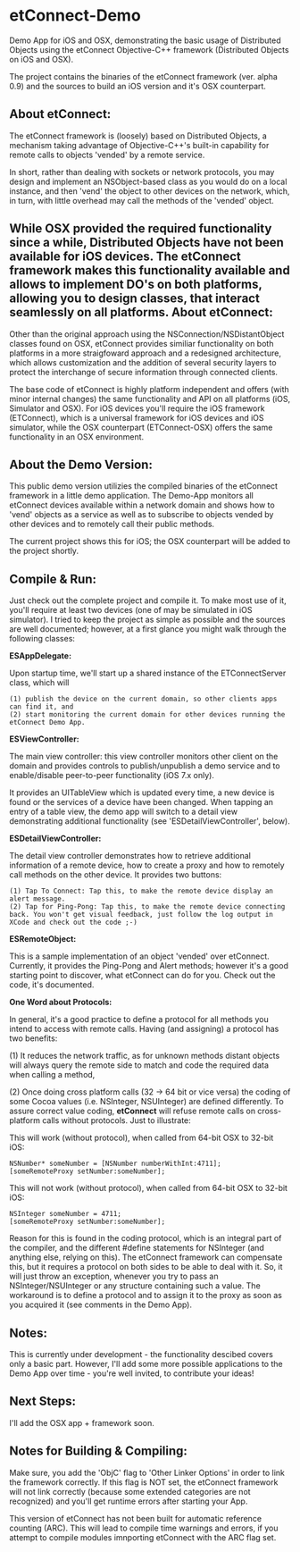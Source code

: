etConnect-Demo
==============

Demo App for iOS and OSX, demonstrating the basic usage of Distributed Objects using the etConnect Objective-C++ framework
(Distributed Objects on iOS and OSX). 

The project contains the binaries of the etConnect framework (ver. alpha 0.9) and the sources to build an iOS version and it's OSX counterpart.

About etConnect:
----------------
The etConnect framework is (loosely) based on Distributed Objects, a mechanism taking advantage of Objective-C++'s built-in capability
for remote calls to objects 'vended' by a remote service.

In short, rather than dealing with sockets or network protocols, you may design and implement an NSObject-based class as you
would do on a local instance, and then 'vend' the object to other devices on the network, which, in turn, with little overhead
may call the methods of the 'vended' object.

While OSX provided the required functionality since a while, Distributed Objects have not been available for iOS devices. The etConnect
framework makes this functionality available and allows to implement DO's on both platforms, allowing you to design classes, that
interact seamlessly on all platforms. 
About etConnect:
----------------

Other than the original approach using the NSConnection/NSDistantObject classes found on OSX, etConnect provides similiar
functionality on both platforms in a more straigfoward approach and a redesigned architecture, which allows customization and
the addition of several security layers to protect the interchange of secure information through connected clients.

The base code of etConnect is highly platform independent and offers (with minor internal changes) the same functionality and API
on all platforms (iOS, Simulator and OSX). For iOS devices you'll require the iOS framework (ETConnect), which is a universal framework
for iOS devices and iOS simulator, while the OSX counterpart (ETConnect-OSX) offers the same functionality in an OSX environment. 


About the Demo Version:
-----------------------
This public demo version utilizies the compiled binaries of the etConnect framework in a little demo application.
The Demo-App monitors all etConnect devices available within a network domain and shows how to 'vend' objects as a service as well as to subscribe to 
objects vended by other devices and to remotely call their public methods.  

The current project shows this for iOS; the OSX counterpart will be added to the project shortly.  

Compile & Run:
--------------
Just check out the complete project and compile it. To make most use of it, you'll require at least two devices (one of
may be simulated in iOS simulator). I tried to keep the project as simple as possible and the sources are well documented; 
however, at a first glance you might walk through the following classes:

<b>ESAppDelegate:</b></br>

Upon startup time, we'll start up a shared instance of the ETConnectServer class, which will

    (1) publish the device on the current domain, so other clients apps can find it, and
    (2) start monitoring the current domain for other devices running the etConnect Demo App.    

<b>ESViewController:</b></br>

The main view controller: this view controller monitors other client on the domain and provides
controls to publish/unpublish a demo service and to enable/disable peer-to-peer functionality (iOS 7.x only). 
 
It provides an UITableView which is updated every time, a new device is found or the services of a
device have been changed. When tapping an entry of a table view, the demo app will switch to a detail view
demonstrating additional functionality (see 'ESDetailViewController', below).


<b>ESDetailViewController:</b></br>

The detail view controller demonstrates how to retrieve additional information of a remote device, how
to create a proxy and how to remotely call methods on the other device. It provides two buttons:

    (1) Tap To Connect: Tap this, to make the remote device display an alert message.
    (2) Tap for Ping-Pong: Tap this, to make the remote device connecting back. You won't get visual feedback, just follow the log output in XCode and check out the code ;-)  


<b>ESRemoteObject:</b></br>

This is a sample implementation of an object 'vended' over etConnect. Currently, it provides the 
Ping-Pong and Alert methods; however it's a good starting point to discover, what etConnect can do for you.
Check out the code, it's documented.

<b>One Word about Protocols:</b></br>

In general, it's a good practice to define a protocol for all methods you intend to access with remote calls.
Having (and assigning) a protocol has two benefits:

(1) It reduces the network traffic, as for unknown methods distant objects will always query the remote side to match and code the required data when calling a method,

(2) Once doing cross platform calls (32 -> 64 bit or vice versa) the coding of some Cocoa values (i.e. NSInteger, NSUInteger) are defined differently.
To assure correct value coding, <b>etConnect</b> will refuse remote calls on cross-platform calls without protocols. Just to illustrate:

This will work (without protocol), when called from 64-bit OSX to 32-bit iOS:

    NSNumber* someNumber = [NSNumber numberWithInt:4711];
    [someRemoteProxy setNumber:someNumber]; 

This will not work (without protocol), when called from 64-bit OSX to 32-bit iOS:

    NSInteger someNumber = 4711;
    [someRemoteProxy setNumber:someNumber]; 

Reason for this is found in the coding protocol, which is an integral part of the compiler, and the different #define statements for NSInteger (and anything else,
relying on this). The etConnect framework can compensate this, but it requires a protocol on both sides to be able to deal with it. So, it will just throw an
exception, whenever you try to pass an NSInteger/NSUInteger or any structure containing such a value. The workaround is to define a protocol and to assign it to the proxy
as soon as you acquired it (see comments in the Demo App).  

Notes:
------
This is currently under development - the functionality descibed covers only a basic part. However, I'll add
some more possible applications to the Demo App over time - you're well invited, to contribute your ideas! 


Next Steps:
------------
I'll add the OSX app + framework soon.


Notes for Building & Compiling:
------------------------------

Make sure, you add the 'ObjC' flag to 'Other Linker Options' in order to link the framework correctly. If this
flag is NOT set, the etConnect framework will not link correctly (because some extended categories are not
recognized) and you'll get runtime errors after starting your App.

This version of etConnect has not been built for automatic reference counting (ARC). This will lead to compile 
time warnings and errors, if you attempt to compile modules imnporting etConnect with the ARC flag set.





